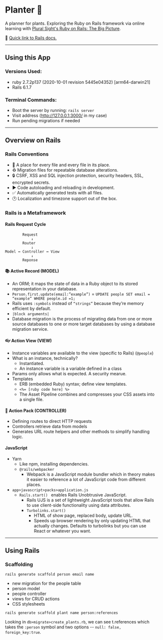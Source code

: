 # Planter :seedling:
A planner for plants. Exploring the Ruby on Rails framework via online learning with [Plural Sight's Ruby on Rails: The Big Picture](https://app.pluralsight.com/library/courses/ruby-rails-big-picture/table-of-contents).

:railway_car: [Quick link to Rails docs.](https://guides.rubyonrails.org/v3.2/getting_started.html)

---
## Using this App
### Versions Used:
- ruby 2.7.2p137 (2020-10-01 revision 5445e04352) [arm64-darwin21]
- Rails 6.1.7

### Terminal Commands:
- Boot the server by running: ```rails server```
- Visit address (http://127.0.0.1:3000/ in my case)
- Run pending migrations if needed
---
## Overview on Rails
### Rails Conventions
- :file_folder: A place for every file and every file in its place.
- :recycle: Migration files for repeatable database alterations.
- :lock: CSRF, XSS and SQL injection protection, security headers, SSL, encrypted secrets.
- :arrow_forward: Code autoloading and reloading in development.
- :white_check_mark: Automatically generated tests with all files.
- :clock1: Localization and timezone support out of the box.

### Rails is a Metaframework
#### Rails Request Cycle 
```
        Request 
            ↓ 
        Router
            ↓
Model ↔ Controller ↔ View
            ↓
        Reponse
```

#### :books: Active Record (MODEL)
- An ORM; it maps the state of data in a Ruby object to its stored representation in your database.
- `Person.first.update(email:”example”)` = `UPDATE people SET email = “example” WHERE people.id =1;`
- Rails uses `:symbols` instead of `“strings”` because they’re memory efficient by default.
- `|block arguments|`
- Database migration is the process of migrating data from one or more source databases to one or more target databases by using a database migration service.


#### :eyeglasses: Action View (VIEW)
- Instance variables are available to the view (specific to Rails) (`@people`)
- What is an instance, technically?
  - Instantiated.
  - An instance variable is a variable defined in a class
- Params only allows what is expected. A security mearue.
- Templates
  - ERB (embedded Ruby) syntax; define view templates.
  - `<%= [ruby code here] %>`
  - The Asset Pipeline combines and compresses your CSS assets into a single file.

#### :vertical_traffic_light: Action Pack (CONTROLLER)
- Defining routes to direct HTTP requests
- Controllers retrieve data from models
- Generates URL route helpers and other methods to simplify handling logic.

#### JavaScript
- Yarn
  - Like npm, installing dependencies.
  - `@rails/webpacker`
    - Webpack is a JavaScript module bundler which in theory makes it easier to reference a lot of JavaScript code from different places.
- `app>javascript>packs>application.js`
  - `Rails.start() ` enables Rails Unobtrusive JavaScript.
    - Rails UJS is a set of lightweight JavaScript tools that allow Rails to use client-side functionality using data attributes.
    - `Turbolinks.start()`
      - HTML of show page, replaced body, update URL.
      - Speeds up browser rendering by only updating HTML that actually changes.
      Defaults to turbolinks but you can use React or whatever you want.
---
## Using Rails
### Scaffolding
```rails generate scaffold person email name```
- new migration for the people table
- person model
- people controller
- views for CRUD actions
- CSS stylesheets

```rails generate scaffold plant name person:references```

Looking in ``db>migrate>create_plants.rb``, we can see t.references which takes the ``:person`` symbol and two options -- ``null: false, foreign_key:true``.